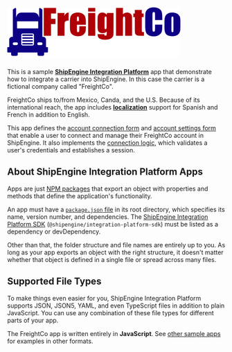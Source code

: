 ![FreightCo](../logo.svg)
=====================================================

This is a sample [**ShipEngine Integration Platform**](https://www.shipengine.com/docs/integration-platform/) app that demonstrate how to integrate a carrier into ShipEngine. In this case the carrier is a fictional company called "FreightCo".

FreightCo ships to/from Mexico, Canda, and the U.S. Because of its international reach, the app includes [**localization**](./index.js) support for Spanish and French in addition to English.

This app defines the [account connection form](./forms/connect.json) and [account settings form](./forms/settings.json) that enable a user to connect and manage their FreightCo account in ShipEngine. It also implements the [connection logic](./connect.js), which validates a user's credentials and establishes a session.



About ShipEngine Integration Platform Apps
--------------------------------------------
Apps are just [NPM packages](https://docs.npmjs.com/about-packages-and-modules) that export an object with properties and methods that define the application's functionality.

An app must have a [`package.json` file](https://docs.npmjs.com/files/package.json) in its root directory, which specifies its name, version number, and dependencies. The [ShipEngine Integration Platform SDK](https://www.npmjs.com/package/@shipengine/integration-platform-sdk) (`@shipengine/integration-platform-sdk`) must be listed as a dependency or devDependency.

Other than that, the folder structure and file names are entirely up to you.  As long as your app exports an object with the right structure, it doesn't matter whether that object is defined in a single file or spread across many files.



Supported File Types
----------------------------
To make things even easier for you, ShipEngine Integration Platform supports JSON, JSON5, YAML, and even TypeScript files in addition to plain JavaScript. You can use any combination of these file types for different parts of your app.

The FreightCo app is written entirely in **JavaScript**. See [other sample apps](../../README.md) for examples in other formats.
